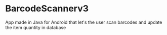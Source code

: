 # BarcodeScannerv3
App made in Java for Android that let's the user scan barcodes and update the item quantity in database
